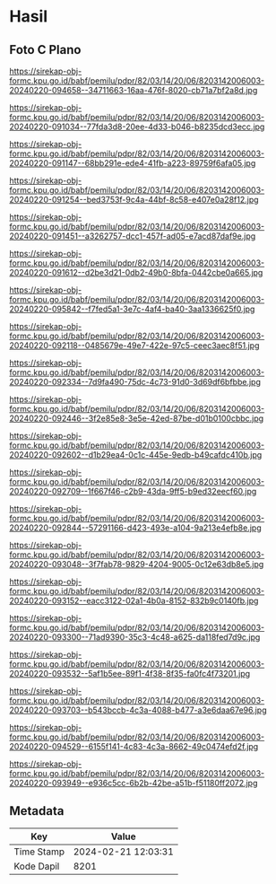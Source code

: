 # Hasil

## Foto C Plano

https://sirekap-obj-formc.kpu.go.id/babf/pemilu/pdpr/82/03/14/20/06/8203142006003-20240220-094658--34711663-16aa-476f-8020-cb71a7bf2a8d.jpg

https://sirekap-obj-formc.kpu.go.id/babf/pemilu/pdpr/82/03/14/20/06/8203142006003-20240220-091034--77fda3d8-20ee-4d33-b046-b8235dcd3ecc.jpg

https://sirekap-obj-formc.kpu.go.id/babf/pemilu/pdpr/82/03/14/20/06/8203142006003-20240220-091147--68bb291e-ede4-41fb-a223-89759f6afa05.jpg

https://sirekap-obj-formc.kpu.go.id/babf/pemilu/pdpr/82/03/14/20/06/8203142006003-20240220-091254--bed3753f-9c4a-44bf-8c58-e407e0a28f12.jpg

https://sirekap-obj-formc.kpu.go.id/babf/pemilu/pdpr/82/03/14/20/06/8203142006003-20240220-091451--a3262757-dcc1-457f-ad05-e7acd87daf9e.jpg

https://sirekap-obj-formc.kpu.go.id/babf/pemilu/pdpr/82/03/14/20/06/8203142006003-20240220-091612--d2be3d21-0db2-49b0-8bfa-0442cbe0a665.jpg

https://sirekap-obj-formc.kpu.go.id/babf/pemilu/pdpr/82/03/14/20/06/8203142006003-20240220-095842--f7fed5a1-3e7c-4af4-ba40-3aa1336625f0.jpg

https://sirekap-obj-formc.kpu.go.id/babf/pemilu/pdpr/82/03/14/20/06/8203142006003-20240220-092118--0485679e-49e7-422e-97c5-ceec3aec8f51.jpg

https://sirekap-obj-formc.kpu.go.id/babf/pemilu/pdpr/82/03/14/20/06/8203142006003-20240220-092334--7d9fa490-75dc-4c73-91d0-3d69df6bfbbe.jpg

https://sirekap-obj-formc.kpu.go.id/babf/pemilu/pdpr/82/03/14/20/06/8203142006003-20240220-092446--3f2e85e8-3e5e-42ed-87be-d01b0100cbbc.jpg

https://sirekap-obj-formc.kpu.go.id/babf/pemilu/pdpr/82/03/14/20/06/8203142006003-20240220-092602--d1b29ea4-0c1c-445e-9edb-b49cafdc410b.jpg

https://sirekap-obj-formc.kpu.go.id/babf/pemilu/pdpr/82/03/14/20/06/8203142006003-20240220-092709--1f667f46-c2b9-43da-9ff5-b9ed32eecf60.jpg

https://sirekap-obj-formc.kpu.go.id/babf/pemilu/pdpr/82/03/14/20/06/8203142006003-20240220-092844--57291166-d423-493e-a104-9a213e4efb8e.jpg

https://sirekap-obj-formc.kpu.go.id/babf/pemilu/pdpr/82/03/14/20/06/8203142006003-20240220-093048--3f7fab78-9829-4204-9005-0c12e63db8e5.jpg

https://sirekap-obj-formc.kpu.go.id/babf/pemilu/pdpr/82/03/14/20/06/8203142006003-20240220-093152--eacc3122-02a1-4b0a-8152-832b9c0140fb.jpg

https://sirekap-obj-formc.kpu.go.id/babf/pemilu/pdpr/82/03/14/20/06/8203142006003-20240220-093300--71ad9390-35c3-4c48-a625-da118fed7d9c.jpg

https://sirekap-obj-formc.kpu.go.id/babf/pemilu/pdpr/82/03/14/20/06/8203142006003-20240220-093532--5af1b5ee-89f1-4f38-8f35-fa0fc4f73201.jpg

https://sirekap-obj-formc.kpu.go.id/babf/pemilu/pdpr/82/03/14/20/06/8203142006003-20240220-093703--b543bccb-4c3a-4088-b477-a3e6daa67e96.jpg

https://sirekap-obj-formc.kpu.go.id/babf/pemilu/pdpr/82/03/14/20/06/8203142006003-20240220-094529--6155f141-4c83-4c3a-8662-49c0474efd2f.jpg

https://sirekap-obj-formc.kpu.go.id/babf/pemilu/pdpr/82/03/14/20/06/8203142006003-20240220-093949--e936c5cc-6b2b-42be-a51b-f51180ff2072.jpg


## Metadata

| Key        | Value               |
| ---------- | ------------------- |
| Time Stamp | 2024-02-21 12:03:31 |
| Kode Dapil | 8201                |



